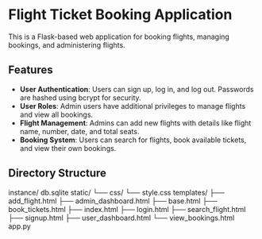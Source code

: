# Flight Ticket Booking Application

This is a Flask-based web application for booking flights, managing bookings, and administering flights.

## Features

- **User Authentication**: Users can sign up, log in, and log out. Passwords are hashed using bcrypt for security.
- **User Roles**: Admin users have additional privileges to manage flights and view all bookings.
- **Flight Management**: Admins can add new flights with details like flight name, number, date, and total seats.
- **Booking System**: Users can search for flights, book available tickets, and view their own bookings.

## Directory Structure
instance/
db.sqlite
static/
└── css/
└── style.css
templates/
├── add_flight.html
├── admin_dashboard.html
├── base.html
├── book_tickets.html
├── index.html
├── login.html
├── search_flight.html
├── signup.html
├── user_dashboard.html
└── view_bookings.html
app.py

